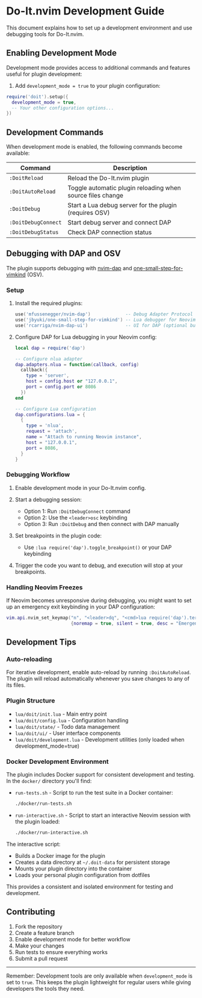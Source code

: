 # Do-It.nvim Development Guide

This document explains how to set up a development environment and use debugging tools for Do-It.nvim.

## Enabling Development Mode

Development mode provides access to additional commands and features useful for plugin development:

1. Add `development_mode = true` to your plugin configuration:

```lua
require('doit').setup({
  development_mode = true,
  -- Your other configuration options...
})
```

## Development Commands

When development mode is enabled, the following commands become available:

| Command | Description |
|---------|-------------|
| `:DoitReload` | Reload the Do-It.nvim plugin |
| `:DoitAutoReload` | Toggle automatic plugin reloading when source files change |
| `:DoitDebug` | Start a Lua debug server for the plugin (requires OSV) |
| `:DoitDebugConnect` | Start debug server and connect DAP |
| `:DoitDebugStatus` | Check DAP connection status |

## Debugging with DAP and OSV

The plugin supports debugging with [nvim-dap](https://github.com/mfussenegger/nvim-dap) and [one-small-step-for-vimkind](https://github.com/jbyuki/one-small-step-for-vimkind) (OSV).

### Setup

1. Install the required plugins:

   ```lua
   use('mfussenegger/nvim-dap')             -- Debug Adapter Protocol client
   use('jbyuki/one-small-step-for-vimkind') -- Lua debugger for Neovim
   use('rcarriga/nvim-dap-ui')              -- UI for DAP (optional but recommended)
   ```

2. Configure DAP for Lua debugging in your Neovim config:

   ```lua
   local dap = require('dap')
   
   -- Configure nlua adapter
   dap.adapters.nlua = function(callback, config)
     callback({
       type = 'server',
       host = config.host or "127.0.0.1",
       port = config.port or 8086
     })
   end
   
   -- Configure Lua configuration
   dap.configurations.lua = {
     {
       type = 'nlua',
       request = 'attach',
       name = "Attach to running Neovim instance",
       host = "127.0.0.1",
       port = 8086,
     }
   }
   ```

### Debugging Workflow

1. Enable development mode in your Do-It.nvim config.

2. Start a debugging session:
   - Option 1: Run `:DoitDebugConnect` command
   - Option 2: Use the `<leader>osc` keybinding
   - Option 3: Run `:DoitDebug` and then connect with DAP manually

3. Set breakpoints in the plugin code:
   - Use `:lua require('dap').toggle_breakpoint()` or your DAP keybinding

4. Trigger the code you want to debug, and execution will stop at your breakpoints.

### Handling Neovim Freezes

If Neovim becomes unresponsive during debugging, you might want to set up an emergency exit keybinding in your DAP configuration:

```lua
vim.api.nvim_set_keymap("n", "<leader>dq", "<cmd>lua require('dap').terminate()<CR>", 
                        {noremap = true, silent = true, desc = "Emergency DAP Exit"})
```

## Development Tips

### Auto-reloading

For iterative development, enable auto-reload by running `:DoitAutoReload`. The plugin will reload automatically whenever you save changes to any of its files.

### Plugin Structure

- `lua/doit/init.lua` - Main entry point
- `lua/doit/config.lua` - Configuration handling
- `lua/doit/state/` - Todo data management
- `lua/doit/ui/` - User interface components
- `lua/doit/development.lua` - Development utilities (only loaded when development_mode=true)

### Docker Development Environment

The plugin includes Docker support for consistent development and testing. In the `docker/` directory you'll find:

- `run-tests.sh` - Script to run the test suite in a Docker container:

  ```bash
  ./docker/run-tests.sh
  ```

- `run-interactive.sh` - Script to start an interactive Neovim session with the plugin loaded:

  ```bash
  ./docker/run-interactive.sh
  ```

The interactive script:

- Builds a Docker image for the plugin
- Creates a data directory at `~/.doit-data` for persistent storage
- Mounts your plugin directory into the container
- Loads your personal plugin configuration from dotfiles

This provides a consistent and isolated environment for testing and development.

## Contributing

1. Fork the repository
2. Create a feature branch
3. Enable development mode for better workflow
4. Make your changes
5. Run tests to ensure everything works
6. Submit a pull request

---

Remember: Development tools are only available when `development_mode` is set to `true`. This keeps the plugin lightweight for regular users while giving developers the tools they need.

